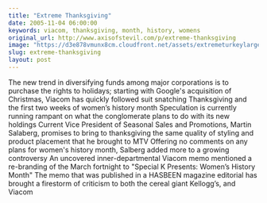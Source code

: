```yaml
---
title: "Extreme Thanksgiving"
date: 2005-11-04 06:00:00
keywords: viacom, thanksgiving, month, history, womens
original_url: http://www.axisofstevil.com/p/extreme-thanksgiving
image: "https://d3e878vmunx8cm.cloudfront.net/assets/extremeturkeylarge.jpg"
slug: extreme-thanksgiving
layout: post
---
```


The new trend in diversifying funds among major corporations is to purchase the rights to holidays; starting with Google&#039;s acquisition of Christmas, Viacom has quickly followed suit snatching Thanksgiving and the first two weeks of women’s history month Speculation is currently running rampant on what the conglomerate plans to do with its new holdings Current Vice President of Seasonal Sales and Promotions, Martin Salaberg, promises to bring to thanksgiving the same quality of styling and product placement that he brought to MTV
Offering no comments on any plans for women&#039;s history month, Salberg added more to a growing controversy An uncovered inner-departmental Viacom memo mentioned a re-branding of the March fortnight to &quot;Special K Presents: Women’s History Month&quot; The memo that was published in a HASBEEN magazine editorial has brought a firestorm of criticism to both the cereal giant Kellogg’s, and Viacom

